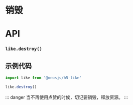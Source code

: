 # 销毁

# API
### `like.destroy()`
### 

## 示例代码

```js
import like from '@neosjs/h5-like'

like.destroy()
```

::: danger
当不再使用点赞的时候，切记要销毁，释放资源。
:::
